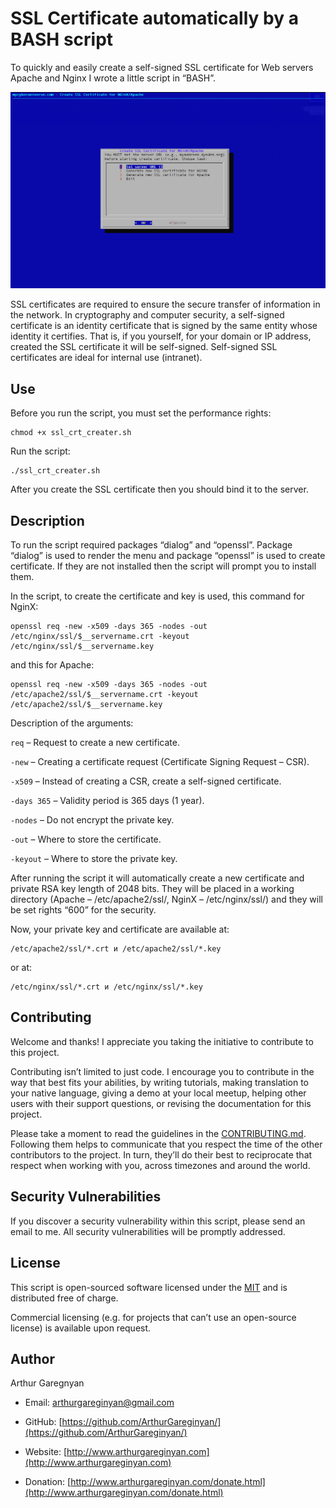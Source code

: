 # SSL Certificate automatically by a BASH script

To quickly and easily create a self-signed SSL certificate for Web servers Apache and Nginx I wrote a little script in “BASH”.

![screenshot](https://github.com/ArthurGareginyan/SSL-Certificate-Creater/blob/master/screenshot.png)

SSL certificates are required to ensure the secure transfer of information in the network. In cryptography and computer security, a self-signed certificate is an identity certificate that is signed by the same entity whose identity it certifies. That is, if you yourself, for your domain or IP address, created the SSL certificate it will be self-signed. Self-signed SSL certificates are ideal for internal use (intranet).

## Use

Before you run the script, you must set the performance rights:
```
chmod +x ssl_crt_creater.sh
```

Run the script:
```
./ssl_crt_creater.sh
```

After you create the SSL certificate then you should bind it to the server.

## Description

To run the script required packages “dialog” and “openssl”. Package “dialog” is used to render the menu and package “openssl” is used to create certificate. If they are not installed then the script will prompt you to install them.

In the script, to create the certificate and key is used, this command for NginX:
```
openssl req -new -x509 -days 365 -nodes -out /etc/nginx/ssl/$__servername.crt -keyout /etc/nginx/ssl/$__servername.key
```

and this for Apache:
```
openssl req -new -x509 -days 365 -nodes -out /etc/apache2/ssl/$__servername.crt -keyout /etc/apache2/ssl/$__servername.key
```

Description of the arguments:

`req` – Request to create a new certificate.

`-new` – Creating a certificate request (Certificate Signing Request – CSR).

`-x509` – Instead of creating a CSR, create a self-signed certificate.

`-days 365` – Validity period is 365 days (1 year).

`-nodes` – Do not encrypt the private key.

`-out` – Where to store the certificate.

`-keyout` – Where to store the private key.

After running the script it will automatically create a new certificate and private RSA key length of 2048 bits. They will be placed in a working directory (Apache – /etc/apache2/ssl/, NginX – /etc/nginx/ssl/) and they will be set rights “600” for the security.

Now, your private key and certificate are available at:
```
/etc/apache2/ssl/*.crt и /etc/apache2/ssl/*.key
```

or at:
```
/etc/nginx/ssl/*.crt и /etc/nginx/ssl/*.key
```


## Contributing

Welcome and thanks! I appreciate you taking the initiative to contribute to this project.

Contributing isn’t limited to just code. I encourage you to contribute in the way that best fits your abilities, by writing tutorials, making translation to your native language, giving a demo at your local meetup, helping other users with their support questions, or revising  the documentation for this project.

Please take a moment to read the guidelines in the [CONTRIBUTING.md](CONTRIBUTING.md). Following them helps to communicate that you respect the time of the other contributors to the project. In turn, they’ll do their best to reciprocate that respect when working with you, across timezones and around the world.


## Security Vulnerabilities

If you discover a security vulnerability within this script, please send an email to me. All security vulnerabilities will be promptly addressed.


## License

This script is open-sourced software licensed under the [MIT](LICENSE.md) and is distributed free of charge.

Commercial licensing (e.g. for projects that can’t use an open-source license) is available upon request.


## Author

Arthur Garegnyan

* Email: arthurgareginyan@gmail.com

* GitHub: [https://github.com/ArthurGareginyan/](https://github.com/ArthurGareginyan/)

* Website: [http://www.arthurgareginyan.com](http://www.arthurgareginyan.com)

* Donation: [http://www.arthurgareginyan.com/donate.html](http://www.arthurgareginyan.com/donate.html)
